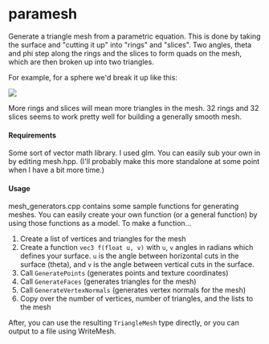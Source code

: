 # paramesh
Generate a triangle mesh from a parametric equation. This is done by taking the surface and "cutting it up" into "rings" and "slices". Two angles, theta and phi step along the rings and the slices to form quads on the mesh, which are then broken up into two triangles.

For example, for a sphere we'd break it up like this:

![](http://i.imgur.com/4saK9O4.jpg)

More rings and slices will mean more triangles in the mesh. 32 rings and 32 slices seems to work pretty well for building a generally smooth mesh.

#### Requirements
Some sort of vector math library. I used glm. You can easily sub your own in by editing mesh.hpp. (I'll probably make this more standalone at some point when I have a bit more time.)

#### Usage
mesh_generators.cpp contains some sample functions for generating meshes. You can easily create your own function (or a general function) by using those functions as a model. To make a function...

1. Create a list of vertices and triangles for the mesh
2. Create a function <code>vec3 f(float u, v)</code> with <code>u</code>, <code>v</code> angles in radians which defines your surface. <code>u</code> is the angle between horizontal cuts in the surface (theta), and <code>v</code> is the angle between vertical cuts in the surface.
3. Call <code>GeneratePoints</code> (generates points and texture coordinates)
4. Call <code>GenerateFaces</code> (generates triangles for the mesh)
5. Call <code>GenerateVertexNormals</code> (generates vertex normals for the mesh)
6. Copy over the number of vertices, number of triangles, and the lists to the mesh

After, you can use the resulting <code>TriangleMesh</code> type directly, or you can output to a file using WriteMesh.




